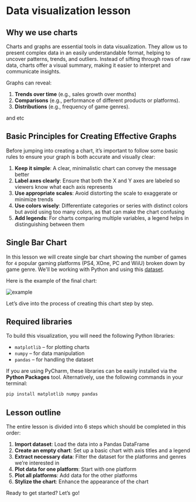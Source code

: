 # Data visualization lesson

## Why we use charts

Charts and graphs are essential tools in data visualization. They allow us to present complex data in an easily understandable format, helping to uncover patterns, trends, and outliers. Instead of sifting through rows of raw data, charts offer a visual summary, making it easier to interpret and communicate insights.

Graphs can reveal:
1. **Trends over time** (e.g., sales growth over months)
2. **Comparisons** (e.g., performance of different products or platforms).
3. **Distributions** (e.g., frequency of game genres).

and etc

## Basic Principles for Creating Effective Graphs

Before jumping into creating a chart, it’s important to follow some basic rules to ensure your graph is both accurate and visually clear:

1. **Keep it simple**: A clear, minimalistic chart can convey the message better
2. **Label axes clearly**: Ensure that both the X and Y axes are labeled so viewers know what each axis represents
3. **Use appropriate scales**: Avoid distorting the scale to exaggerate or minimize trends
4. **Use colors wisely**: Differentiate categories or series with distinct colors but avoid using too many colors, as that can make the chart confusing
5. **Add legends**: For charts comparing multiple variables, a legend helps in distinguishing between them

## Single Bar Chart

In this lesson we will create single bar chart showing the number of games for `4` popular gaming platforms (PS4, XOne, PC and WiiU) broken down by game genre. We'll be working with Python and using this [dataset](https://drive.google.com/file/d/1Cw2wO3lHHJ13B1w4p-FgX1SHVtlUtfga/view?usp=drive_link).

Here is the example of the final chart:

![example](https://github.com/user-attachments/assets/f0b0ae5a-f0bb-42f3-badc-8554ad6bdbe3)
<p align="center">
</p>

Let’s dive into the process of creating this chart step by step.

## Required libraries

To build this visualization, you will need the following Python libraries:
- `matplotlib` – for plotting charts
- `numpy` – for data manipulation
- `pandas` – for handling the dataset

If you are using PyCharm, these libraries can be easily installed via the **Python Packages** tool. Alternatively, use the following commands in your terminal:

```bash
pip install matplotlib numpy pandas
```

## Lesson outline

The entire lesson is divided into 6 steps which should be completed in this order:
1. **Import dataset**:  Load the data into a Pandas DataFrame
2. **Create an empty chart**: Set up a basic chart with axis titles and a legend
3. **Extract necessary data**: Filter the dataset for the platforms and genres we’re interested in
4. **Plot data for one platform**: Start with one platform
5. **Plot all platforms**: Add data for the other platforms
6. **Stylize the chart**: Enhance the appearance of the chart

Ready to get started? Let’s go!
